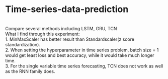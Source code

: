 # Time-series-data-prediction
 <br>
Compare several methods including LSTM, GRU, TCN <br>
What I find through this experiment:  <br>
1. MinMaxScaler has better result than Standardscaler(z score standardization).<br>
2. When setting the hyperparameter in time series problem, batch size = 1 would get least loss and best accuracy, while it would take much longer time.<br>
3. For the single variable time series forecasting, TCN does not work as well as the RNN family does.
